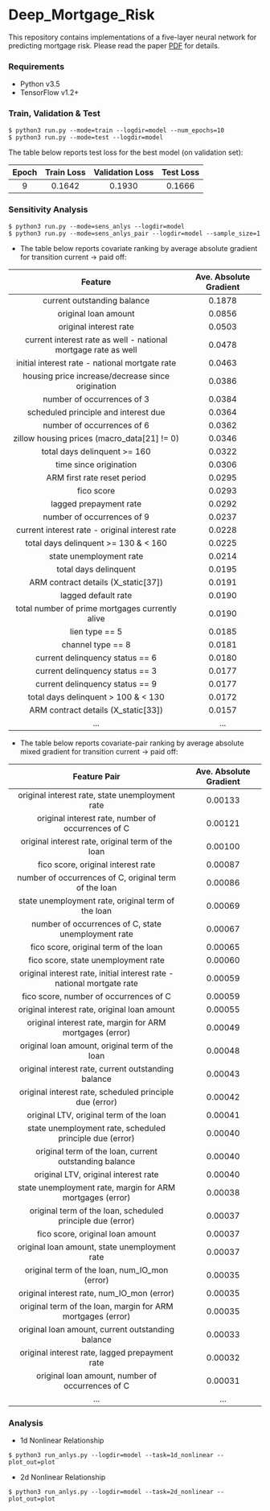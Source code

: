# Deep_Mortgage_Risk

This repository contains implementations of a five-layer neural network for predicting mortgage risk. Please read the paper [PDF](https://papers.ssrn.com/sol3/papers.cfm?abstract_id=2799443) for details. 

### Requirements
  * Python v3.5
  * TensorFlow v1.2+

### Train, Validation & Test
```
$ python3 run.py --mode=train --logdir=model --num_epochs=10
$ python3 run.py --mode=test --logdir=model
```
The table below reports test loss for the best model (on validation set):

| Epoch | Train Loss | Validation Loss | Test Loss |
|:-----:|:----------:|:---------------:|:---------:|
| 9     | 0.1642     | 0.1930          | 0.1666    |

### Sensitivity Analysis
```
$ python3 run.py --mode=sens_anlys --logdir=model
$ python3 run.py --mode=sens_anlys_pair --logdir=model --sample_size=1
```

  * The table below reports covariate ranking by average absolute gradient for transition current -> paid off: 

| Feature                                                        | Ave. Absolute Gradient |
|:--------------------------------------------------------------:|:----------------------:|
| current outstanding balance                                    | 0.1878                 |
| original loan amount                                           | 0.0856                 |
| original interest rate                                         | 0.0503                 |
| current interest rate as well - national mortgage rate as well | 0.0478                 |
| initial interest rate - national mortgate rate                 | 0.0463                 |
| housing price increase/decrease since origination              | 0.0386                 |
| number of occurrences of 3                                     | 0.0384                 |
| scheduled principle and interest due                           | 0.0364                 |
| number of occurrences of 6                                     | 0.0362                 |
| zillow housing prices (macro_data[21] != 0)                    | 0.0346                 |
| total days delinquent >= 160                                   | 0.0322                 |
| time since origination                                         | 0.0306                 |
| ARM first rate reset period                                    | 0.0295                 |
| fico score                                                     | 0.0293                 |
| lagged prepayment rate                                         | 0.0292                 |
| number of occurrences of 9                                     | 0.0237                 |
| current interest rate - original interest rate                 | 0.0228                 |
| total days delinquent >= 130 & < 160                           | 0.0225                 |
| state unemployment rate                                        | 0.0214                 |
| total days delinquent                                          | 0.0195                 |
| ARM contract details (X_static[37])                            | 0.0191                 |
| lagged default rate                                            | 0.0190                 |
| total number of prime mortgages currently alive                | 0.0190                 |
| lien type == 5                                                 | 0.0185                 |
| channel type == 8                                              | 0.0181                 |
| current delinquency status == 6                                | 0.0180                 |
| current delinquency status == 3                                | 0.0177                 |
| current delinquency status == 9                                | 0.0177                 |
| total days delinquent > 100 & < 130                            | 0.0172                 |
| ARM contract details (X_static[33])                            | 0.0157                 |
| ...                                                            | ...                    |

  * The table below reports covariate-pair ranking by average absolute mixed gradient for transition current -> paid off: 
  
| Feature Pair                                                           | Ave. Absolute Gradient |
|:----------------------------------------------------------------------:|:----------------------:|
| original interest rate, state unemployment rate                        | 0.00133                |
| original interest rate, number of occurrences of C                     | 0.00121                |
| original interest rate, original term of the loan                      | 0.00100                |
| fico score, original interest rate                                     | 0.00087                |
| number of occurrences of C, original term of the loan                  | 0.00086                |
| state unemployment rate, original term of the loan                     | 0.00069                |
| number of occurrences of C, state unemployment rate                    | 0.00067                |
| fico score, original term of the loan                                  | 0.00065                |
| fico score, state unemployment rate                                    | 0.00060                |
| original interest rate, initial interest rate - national mortgate rate | 0.00059                |
| fico score, number of occurrences of C                                 | 0.00059                |
| original interest rate, original loan amount                           | 0.00055                |
| original interest rate, margin for ARM mortgages (error)               | 0.00049                |
| original loan amount, original term of the loan                        | 0.00048                |
| original interest rate, current outstanding balance                    | 0.00043                |
| original interest rate, scheduled principle due (error)                | 0.00042                |
| original LTV, original term of the loan                                | 0.00041                |
| state unemployment rate, scheduled principle due (error)               | 0.00040                |
| original term of the loan, current outstanding balance                 | 0.00040                |
| original LTV, original interest rate                                   | 0.00040                |
| state unemployment rate, margin for ARM mortgages (error)              | 0.00038                |
| original term of the loan, scheduled principle due (error)             | 0.00037                |
| fico score, original loan amount                                       | 0.00037                |
| original loan amount, state unemployment rate                          | 0.00037                |
| original term of the loan, num_IO_mon (error)                          | 0.00035                |
| original interest rate, num_IO_mon (error)                             | 0.00035                |
| original term of the loan, margin for ARM mortgages (error)            | 0.00035                |
| original loan amount, current outstanding balance                      | 0.00033                |
| original interest rate, lagged prepayment rate                         | 0.00032                |
| original loan amount, number of occurrences of C                       | 0.00031                |
| ...                                                                    | ...                    |

### Analysis
  * 1d Nonlinear Relationship
```
$ python3 run_anlys.py --logdir=model --task=1d_nonlinear --plot_out=plot
```

  * 2d Nonlinear Relationship
```
$ python3 run_anlys.py --logdir=model --task=2d_nonlinear --plot_out=plot
```
